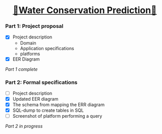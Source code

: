 <u><h1 align="center">🌊Water Conservation Prediction🌊</h1></u>

### Part 1: Project proposal
- [x] Project description
  - Domain
  - Application specifications
  - platforms
- [x] EER Diagram

*Part 1 complete*

### Part 2: Formal specifications 
- [ ] Project description
- [x] Updated EER diagram
- [x] The schema from mapping the ERR diagram
- [x] SQL-dump to create tables in SQL
- [ ] Screenshot of platform performing a query

*Part 2 in progress*